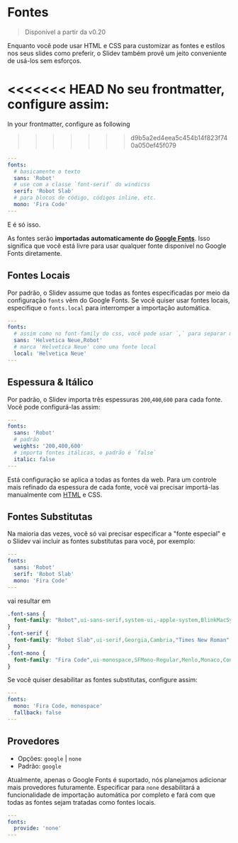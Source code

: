 # Fontes

> Disponível a partir da v0.20

Enquanto você pode usar HTML e CSS para customizar as fontes e estilos nos seus slides como preferir, o Slidev também provê um jeito conveniente de usá-los sem esforços.

<<<<<<< HEAD
No seu frontmatter, configure assim:
=======
In your frontmatter, configure as following
>>>>>>> d9b5a2ed4eea5c454b14f823f740a050ef45f079

```yaml
---
fonts:
  # basicamente o texto
  sans: 'Robot'
  # use com a classe `font-serif` do windicss 
  serif: 'Robot Slab'
  # para blocos de código, códigos inline, etc.
  mono: 'Fira Code'
---
```

E é só isso.

As fontes serão **importadas automaticamente do [Google Fonts](https://fonts.google.com/)**. Isso significa que você está livre para usar qualquer fonte disponível no Google Fonts diretamente.

## Fontes Locais

Por padrão, o Slidev assume que todas as fontes especificadas por meio da configuração `fonts` vêm do Google Fonts. Se você quiser usar fontes locais, especifique o `fonts.local` para interromper a importação automática.

```yaml
---
fonts:
  # assim como no font-family do css, você pode usar `,` para separar múltiplas como substitutas
  sans: 'Helvetica Neue,Robot'
  # marca 'Helvetica Neue' como uma fonte local
  local: 'Helvetica Neue'
---
```

## Espessura & Itálico

Por padrão, o Slidev importa três espessuras `200`,`400`,`600` para cada fonte. Você pode configurá-las assim:

```yaml
---
fonts:
  sans: 'Robot'
  # padrão
  weights: '200,400,600'
  # importa fontes itálicas, o padrão é `false`
  italic: false
---
```

Está configuração se aplica a todas as fontes da web. Para um controle mais refinado da espessura de cada fonte, você vai precisar importá-las manualmente com [HTML](/custom/directory-structure.html#index-html) e CSS.

## Fontes Substitutas

Na maioria das vezes, você só vai precisar especificar a "fonte especial" e o Slidev vai incluir as fontes substitutas para você, por exemplo:

```yaml
---
fonts:
  sans: 'Robot'
  serif: 'Robot Slab'
  mono: 'Fira Code'
---
```

vai resultar em

```css
.font-sans {
  font-family: "Robot",ui-sans-serif,system-ui,-apple-system,BlinkMacSystemFont,"Segoe UI",Roboto,"Helvetica Neue",Arial,"Noto Sans",sans-serif,"Apple Color Emoji","Segoe UI Emoji","Segoe UI Symbol","Noto Color Emoji";
}
.font-serif {
  font-family: "Robot Slab",ui-serif,Georgia,Cambria,"Times New Roman",Times,serif;
}
.font-mono {
  font-family: "Fira Code",ui-monospace,SFMono-Regular,Menlo,Monaco,Consolas,"Liberation Mono","Courier New",monospace;
}
```

Se você quiser desabilitar as fontes substitutas, configure assim:

```yaml
---
fonts:
  mono: 'Fira Code, monospace'
  fallback: false
---
```

## Provedores

- Opções: `google` | `none`
- Padrão: `google`

Atualmente, apenas o Google Fonts é suportado, nós planejamos adicionar mais provedores futuramente. Especificar para `none` desabilitará a funcionalidade de importação automática por completo e fará com que todas as fontes sejam tratadas como fontes locais.

```yaml
---
fonts:
  provide: 'none'
---
```


